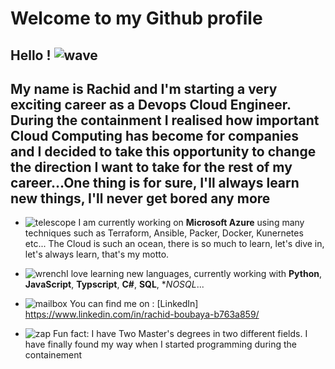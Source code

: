 

# Welcome to my Github profile



## Hello ! ![wave](https://github.githubassets.com/images/icons/emoji/unicode/1f44b.png)



 ## My name is Rachid and I'm starting a very exciting career as a Devops Cloud Engineer. During the containment I realised how important Cloud Computing has become for companies and I decided to take this opportunity to change the direction I want to take for the rest of my career...One thing is for sure, I'll always learn new things, I'll never get bored any more



-   ![telescope](https://github.githubassets.com/images/icons/emoji/unicode/1f52d.png) I am currently working on **Microsoft Azure** using many techniques such as Terraform, Ansible, Packer, Docker, Kunernetes etc... The Cloud is such an ocean, there is so much to learn, let's dive in, let's always learn, that's my motto.
   
-   ![wrench](https://github.githubassets.com/images/icons/emoji/unicode/1f527.png)I love learning new languages, currently working with  **Python**,  **JavaScript**,  **Typscript**, **C#**, **SQL**, **NOSQL*...

-   ![mailbox](https://github.githubassets.com/images/icons/emoji/unicode/1f4eb.png)  You can find me on :  [LinkedIn]
https://www.linkedin.com/in/rachid-boubaya-b763a859/
    
    
-   ![zap](https://github.githubassets.com/images/icons/emoji/unicode/26a1.png)  Fun fact: I have Two Master's degrees in two different fields. I have finally found my way when I started programming during the containement
    
